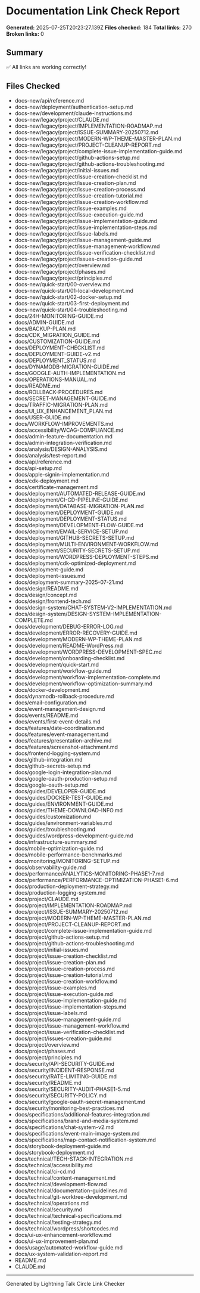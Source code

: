 # Documentation Link Check Report

**Generated:** 2025-07-25T20:23:27.139Z
**Files checked:** 184
**Total links:** 270
**Broken links:** 0

## Summary

✅ All links are working correctly!



## Files Checked

- docs-new/api/reference.md
- docs-new/deployment/authentication-setup.md
- docs-new/development/claude-instructions.md
- docs-new/legacy/project/CLAUDE.md
- docs-new/legacy/project/IMPLEMENTATION-ROADMAP.md
- docs-new/legacy/project/ISSUE-SUMMARY-20250712.md
- docs-new/legacy/project/MODERN-WP-THEME-MASTER-PLAN.md
- docs-new/legacy/project/PROJECT-CLEANUP-REPORT.md
- docs-new/legacy/project/complete-issue-implementation-guide.md
- docs-new/legacy/project/github-actions-setup.md
- docs-new/legacy/project/github-actions-troubleshooting.md
- docs-new/legacy/project/initial-issues.md
- docs-new/legacy/project/issue-creation-checklist.md
- docs-new/legacy/project/issue-creation-plan.md
- docs-new/legacy/project/issue-creation-process.md
- docs-new/legacy/project/issue-creation-tutorial.md
- docs-new/legacy/project/issue-creation-workflow.md
- docs-new/legacy/project/issue-examples.md
- docs-new/legacy/project/issue-execution-guide.md
- docs-new/legacy/project/issue-implementation-guide.md
- docs-new/legacy/project/issue-implementation-steps.md
- docs-new/legacy/project/issue-labels.md
- docs-new/legacy/project/issue-management-guide.md
- docs-new/legacy/project/issue-management-workflow.md
- docs-new/legacy/project/issue-verification-checklist.md
- docs-new/legacy/project/issues-creation-guide.md
- docs-new/legacy/project/overview.md
- docs-new/legacy/project/phases.md
- docs-new/legacy/project/principles.md
- docs-new/quick-start/00-overview.md
- docs-new/quick-start/01-local-development.md
- docs-new/quick-start/02-docker-setup.md
- docs-new/quick-start/03-first-deployment.md
- docs-new/quick-start/04-troubleshooting.md
- docs/24H-MONITORING-GUIDE.md
- docs/ADMIN-GUIDE.md
- docs/BACKUP-PLAN.md
- docs/CDK_MIGRATION_GUIDE.md
- docs/CUSTOMIZATION-GUIDE.md
- docs/DEPLOYMENT-CHECKLIST.md
- docs/DEPLOYMENT-GUIDE-v2.md
- docs/DEPLOYMENT_STATUS.md
- docs/DYNAMODB-MIGRATION-GUIDE.md
- docs/GOOGLE-AUTH-IMPLEMENTATION.md
- docs/OPERATIONS-MANUAL.md
- docs/README.md
- docs/ROLLBACK-PROCEDURES.md
- docs/SECRET-MANAGEMENT-GUIDE.md
- docs/TRAFFIC-MIGRATION-PLAN.md
- docs/UI_UX_ENHANCEMENT_PLAN.md
- docs/USER-GUIDE.md
- docs/WORKFLOW-IMPROVEMENTS.md
- docs/accessibility/WCAG-COMPLIANCE.md
- docs/admin-feature-documentation.md
- docs/admin-integration-verification.md
- docs/analysis/DESIGN-ANALYSIS.md
- docs/analysis/test-report.md
- docs/api/reference.md
- docs/api-setup.md
- docs/apple-signin-implementation.md
- docs/cdk-deployment.md
- docs/certificate-management.md
- docs/deployment/AUTOMATED-RELEASE-GUIDE.md
- docs/deployment/CI-CD-PIPELINE-GUIDE.md
- docs/deployment/DATABASE-MIGRATION-PLAN.md
- docs/deployment/DEPLOYMENT-GUIDE.md
- docs/deployment/DEPLOYMENT-STATUS.md
- docs/deployment/DEVELOPMENT-FLOW-GUIDE.md
- docs/deployment/EMAIL-SERVICE-SETUP.md
- docs/deployment/GITHUB-SECRETS-SETUP.md
- docs/deployment/MULTI-ENVIRONMENT-WORKFLOW.md
- docs/deployment/SECURITY-SECRETS-SETUP.md
- docs/deployment/WORDPRESS-DEPLOYMENT-STEPS.md
- docs/deployment/cdk-optimized-deployment.md
- docs/deployment-guide.md
- docs/deployment-issues.md
- docs/deployment-summary-2025-07-21.md
- docs/design/README.md
- docs/design/concept.md
- docs/design/frontend-tech.md
- docs/design-system/CHAT-SYSTEM-V2-IMPLEMENTATION.md
- docs/design-system/DESIGN-SYSTEM-IMPLEMENTATION-COMPLETE.md
- docs/development/DEBUG-ERROR-LOG.md
- docs/development/ERROR-RECOVERY-GUIDE.md
- docs/development/MODERN-WP-THEME-PLAN.md
- docs/development/README-WordPress.md
- docs/development/WORDPRESS-DEVELOPMENT-SPEC.md
- docs/development/onboarding-checklist.md
- docs/development/quick-start.md
- docs/development/workflow-guide.md
- docs/development/workflow-implementation-complete.md
- docs/development/workflow-optimization-summary.md
- docs/docker-development.md
- docs/dynamodb-rollback-procedure.md
- docs/email-configuration.md
- docs/event-management-design.md
- docs/events/README.md
- docs/events/first-event-details.md
- docs/features/date-coordination.md
- docs/features/event-management.md
- docs/features/presentation-archive.md
- docs/features/screenshot-attachment.md
- docs/frontend-logging-system.md
- docs/github-integration.md
- docs/github-secrets-setup.md
- docs/google-login-integration-plan.md
- docs/google-oauth-production-setup.md
- docs/google-oauth-setup.md
- docs/guides/DEVELOPER-GUIDE.md
- docs/guides/DOCKER-TEST-GUIDE.md
- docs/guides/ENVIRONMENT-GUIDE.md
- docs/guides/THEME-DOWNLOAD-INFO.md
- docs/guides/customization.md
- docs/guides/environment-variables.md
- docs/guides/troubleshooting.md
- docs/guides/wordpress-development-guide.md
- docs/infrastructure-summary.md
- docs/mobile-optimization-guide.md
- docs/mobile-performance-benchmarks.md
- docs/monitoring/MONITORING-SETUP.md
- docs/observability-guide.md
- docs/performance/ANALYTICS-MONITORING-PHASE1-7.md
- docs/performance/PERFORMANCE-OPTIMIZATION-PHASE1-6.md
- docs/production-deployment-strategy.md
- docs/production-logging-system.md
- docs/project/CLAUDE.md
- docs/project/IMPLEMENTATION-ROADMAP.md
- docs/project/ISSUE-SUMMARY-20250712.md
- docs/project/MODERN-WP-THEME-MASTER-PLAN.md
- docs/project/PROJECT-CLEANUP-REPORT.md
- docs/project/complete-issue-implementation-guide.md
- docs/project/github-actions-setup.md
- docs/project/github-actions-troubleshooting.md
- docs/project/initial-issues.md
- docs/project/issue-creation-checklist.md
- docs/project/issue-creation-plan.md
- docs/project/issue-creation-process.md
- docs/project/issue-creation-tutorial.md
- docs/project/issue-creation-workflow.md
- docs/project/issue-examples.md
- docs/project/issue-execution-guide.md
- docs/project/issue-implementation-guide.md
- docs/project/issue-implementation-steps.md
- docs/project/issue-labels.md
- docs/project/issue-management-guide.md
- docs/project/issue-management-workflow.md
- docs/project/issue-verification-checklist.md
- docs/project/issues-creation-guide.md
- docs/project/overview.md
- docs/project/phases.md
- docs/project/principles.md
- docs/security/API-SECURITY-GUIDE.md
- docs/security/INCIDENT-RESPONSE.md
- docs/security/RATE-LIMITING-GUIDE.md
- docs/security/README.md
- docs/security/SECURITY-AUDIT-PHASE1-5.md
- docs/security/SECURITY-POLICY.md
- docs/security/google-oauth-secret-management.md
- docs/security/monitoring-best-practices.md
- docs/specifications/additional-features-integration.md
- docs/specifications/brand-and-media-system.md
- docs/specifications/chat-system-v2.md
- docs/specifications/event-main-image-system.md
- docs/specifications/map-contact-notification-system.md
- docs/storybook-deployment-guide.md
- docs/storybook-deployment.md
- docs/technical/TECH-STACK-INTEGRATION.md
- docs/technical/accessibility.md
- docs/technical/ci-cd.md
- docs/technical/content-management.md
- docs/technical/development-flow.md
- docs/technical/documentation-guidelines.md
- docs/technical/git-worktree-development.md
- docs/technical/operations.md
- docs/technical/security.md
- docs/technical/technical-specifications.md
- docs/technical/testing-strategy.md
- docs/technical/wordpress/shortcodes.md
- docs/ui-ux-enhancement-workflow.md
- docs/ui-ux-improvement-plan.md
- docs/usage/automated-workflow-guide.md
- docs/ux-system-validation-report.md
- README.md
- CLAUDE.md

---
Generated by Lightning Talk Circle Link Checker
